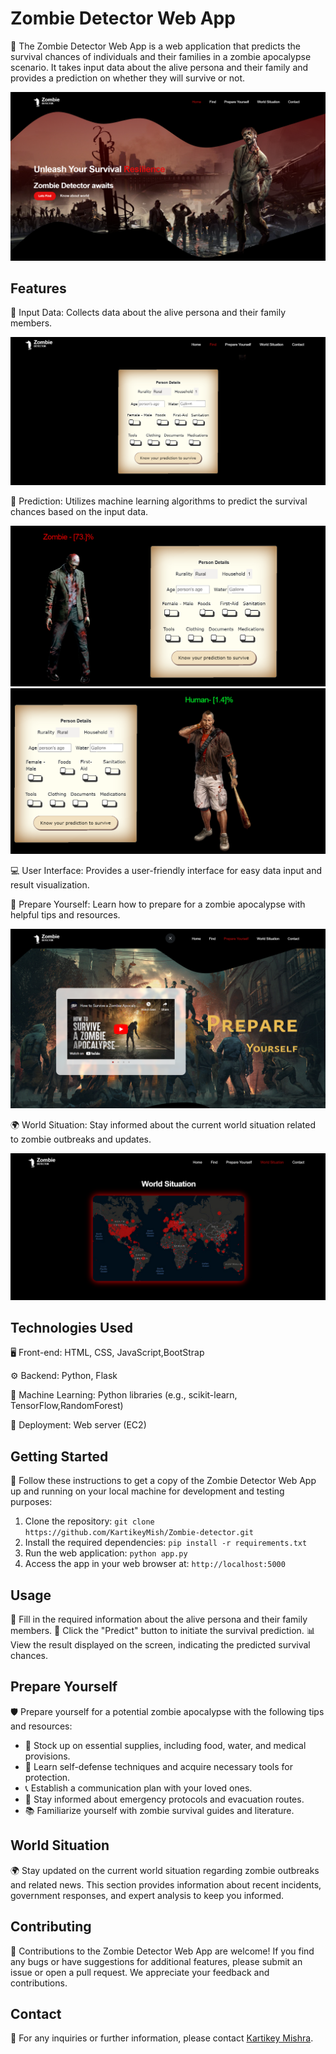 # Zombie Detector Web App

🧟 The Zombie Detector Web App is a web application that predicts the survival chances of individuals and their families in a zombie apocalypse scenario. It takes input data about the alive persona and their family and provides a prediction on whether they will survive or not.

![here](static/images/1.png)

## Features

📝 Input Data: Collects data about the alive persona and their family members.

![here](static/images/2.png)

🔮 Prediction: Utilizes machine learning algorithms to predict the survival chances based on the input data.

![here](static/images/3.png)
![here](static/images/4.png)



💻 User Interface: Provides a user-friendly interface for easy data input and result visualization.



🧟 Prepare Yourself: Learn how to prepare for a zombie apocalypse with helpful tips and resources.



![here](static/images/5.png)


🌍 World Situation: Stay informed about the current world situation related to zombie outbreaks and updates.


![here](static/images/6.png)


## Technologies Used

🖥️ Front-end: HTML, CSS, JavaScript,BootStrap

⚙️ Backend: Python, Flask

🧠 Machine Learning: Python libraries (e.g., scikit-learn, TensorFlow,RandomForest)

🚀 Deployment: Web server (EC2)

## Getting Started

🚀 Follow these instructions to get a copy of the Zombie Detector Web App up and running on your local machine for development and testing purposes:

1. Clone the repository: `git clone https://github.com/KartikeyMish/Zombie-detector.git`
2. Install the required dependencies: `pip install -r requirements.txt`
3. Run the web application: `python app.py`
4. Access the app in your web browser at: `http://localhost:5000`

## Usage

📝 Fill in the required information about the alive persona and their family members.
🔎 Click the "Predict" button to initiate the survival prediction.
📊 View the result displayed on the screen, indicating the predicted survival chances.

## Prepare Yourself

🛡️ Prepare yourself for a potential zombie apocalypse with the following tips and resources:

- 🛒 Stock up on essential supplies, including food, water, and medical provisions.
- 🥋 Learn self-defense techniques and acquire necessary tools for protection.
- 📞 Establish a communication plan with your loved ones.
- 🚨 Stay informed about emergency protocols and evacuation routes.
- 📚 Familiarize yourself with zombie survival guides and literature.

## World Situation

🌍 Stay updated on the current world situation regarding zombie outbreaks and related news. This section provides information about recent incidents, government responses, and expert analysis to keep you informed.

## Contributing

🙌 Contributions to the Zombie Detector Web App are welcome! If you find any bugs or have suggestions for additional features, please submit an issue or open a pull request. We appreciate your feedback and contributions.


## Contact

📧 For any inquiries or further information, please contact [Kartikey Mishra](mailto:kartikeymishra626@gmail.com).


